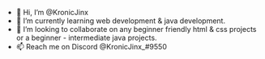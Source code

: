 - 👋 Hi, I’m @KronicJinx
- 🌱 I’m currently learning web development & java development.
- 💞️ I’m looking to collaborate on any beginner friendly html & css projects or a beginner - intermediate java projects.
- 📫 Reach me on Discord @KronicJinx_#9550

